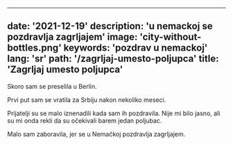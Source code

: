 ---
date: '2021-12-19'
description: 'u nemackoj se pozdravlja zagrljajem'
image: 'city-without-bottles.png'
keywords: 'pozdrav u nemackoj'
lang: 'sr'
path: '/zagrljaj-umesto-poljupca'
title: 'Zagrljaj umesto poljupca'
------
Skoro sam se preselila u Berlin.

Prvi put sam se vratila za Srbiju nakon nekoliko meseci.

Prijatelji su se malo iznenadili kada sam ih pozdravila. Nije mi bilo jasno, ali su mi onda rekli da su očekivali barem jedan poljubac.

Malo sam zaboravila, jer se u Nemačkoj pozdravlja zagrljajem.

